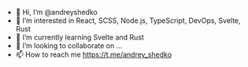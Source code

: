 - 👋 Hi, I’m @andreyshedko
- 👀 I’m interested in React, SCSS, Node.js, TypeScript, DevOps, Svelte, Rust
- 🌱 I’m currently learning Svelte and Rust
- 💞️ I’m looking to collaborate on ...
- 📫 How to reach me https://t.me/andrey_shedko

<!---
andreyshedko/andreyshedko is a ✨ special ✨ repository because its `README.md` (this file) appears on your GitHub profile.
You can click the Preview link to take a look at your changes.
--->
